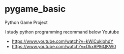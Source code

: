 # pygame_basic
 Python Game Project
 
 I study python programming 
 recommand below Youtube
 - https://www.youtube.com/watch?v=kWiCuklohdY
 - https://www.youtube.com/watch?v=Dkx8Pl6QKW0